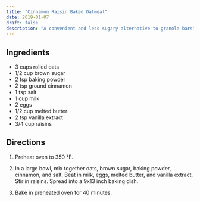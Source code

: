 ```yaml
---
title: "Cinnamon Raisin Baked Oatmeal"
date: 2019-01-07
draft: false
description: "A convenient and less sugary alternative to granola bars"
---
```


## Ingredients

- 3 cups rolled oats
- 1/2 cup brown sugar
- 2 tsp baking powder
- 2 tsp ground cinnamon
- 1 tsp salt
- 1 cup milk
- 2 eggs
- 1/2 cup melted butter
- 2 tsp vanilla extract
- 3/4 cup raisins

## Directions

1. Preheat oven to 350 °F.

2. In a large bowl, mix together oats, brown sugar, baking powder, cinnamon, and salt.
   Beat in milk, eggs, melted butter, and vanilla extract.
   Stir in raisins.
   Spread into a 9x13 inch baking dish.

3. Bake in preheated oven for 40 minutes.
